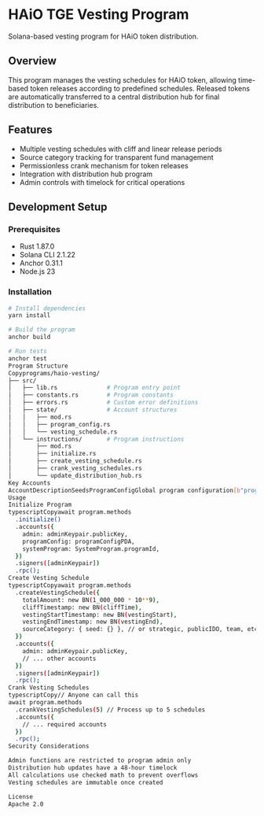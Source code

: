 # HAiO TGE Vesting Program

Solana-based vesting program for HAiO token distribution.

## Overview

This program manages the vesting schedules for HAiO token, allowing time-based token releases according to predefined schedules. Released tokens are automatically transferred to a central distribution hub for final distribution to beneficiaries.

## Features

- Multiple vesting schedules with cliff and linear release periods
- Source category tracking for transparent fund management
- Permissionless crank mechanism for token releases
- Integration with distribution hub program
- Admin controls with timelock for critical operations

## Development Setup

### Prerequisites

- Rust 1.87.0
- Solana CLI 2.1.22
- Anchor 0.31.1
- Node.js 23

### Installation

```bash
# Install dependencies
yarn install

# Build the program
anchor build

# Run tests
anchor test
Program Structure
Copyprograms/haio-vesting/
├── src/
│   ├── lib.rs              # Program entry point
│   ├── constants.rs        # Program constants
│   ├── errors.rs           # Custom error definitions
│   ├── state/              # Account structures
│   │   ├── mod.rs
│   │   ├── program_config.rs
│   │   └── vesting_schedule.rs
│   └── instructions/       # Program instructions
│       ├── mod.rs
│       ├── initialize.rs
│       ├── create_vesting_schedule.rs
│       ├── crank_vesting_schedules.rs
│       └── update_distribution_hub.rs
Key Accounts
AccountDescriptionSeedsProgramConfigGlobal program configuration[b"program_config"]VestingScheduleIndividual vesting schedule[b"vesting_schedule", schedule_id.to_le_bytes()]VestingVaultToken vault for each schedule[b"vesting_vault", schedule_id.to_le_bytes()]
Usage
Initialize Program
typescriptCopyawait program.methods
  .initialize()
  .accounts({
    admin: adminKeypair.publicKey,
    programConfig: programConfigPDA,
    systemProgram: SystemProgram.programId,
  })
  .signers([adminKeypair])
  .rpc();
Create Vesting Schedule
typescriptCopyawait program.methods
  .createVestingSchedule({
    totalAmount: new BN(1_000_000 * 10**9),
    cliffTimestamp: new BN(cliffTime),
    vestingStartTimestamp: new BN(vestingStart),
    vestingEndTimestamp: new BN(vestingEnd),
    sourceCategory: { seed: {} }, // or strategic, publicIDO, team, etc.
  })
  .accounts({
    admin: adminKeypair.publicKey,
    // ... other accounts
  })
  .signers([adminKeypair])
  .rpc();
Crank Vesting Schedules
typescriptCopy// Anyone can call this
await program.methods
  .crankVestingSchedules(5) // Process up to 5 schedules
  .accounts({
    // ... required accounts
  })
  .rpc();
Security Considerations

Admin functions are restricted to program admin only
Distribution hub updates have a 48-hour timelock
All calculations use checked math to prevent overflows
Vesting schedules are immutable once created

License
Apache 2.0
```
